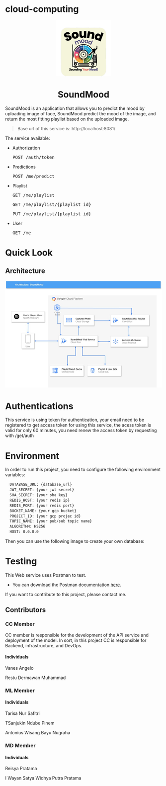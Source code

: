 # cloud-computing
<p align="center">
  <img src="assets/soundmood.png" alt="logo" height="180" />
</p>

<h1 align="center">SoundMood</h1>

<div align="center">

</div>

SoundMood is an application that allows you to predict the mood by uploading image of face, SoundMood predict the mood of the image, and return the most fitting playlist based on the uploaded image.

> Base url of this service is: http://localhost:8081/

The service available:

- Authorization
  <pre>POST /auth/token</pre>

- Predictions
  <pre>POST /me/predict</pre>

- Playlist
  <pre>GET /me/playlist</pre>
  <pre>GET /me/playlist/{playlist_id}</pre>
  <pre>PUT /me/playlist/{playlist_id}</pre>

- User
  <pre>GET /me</pre>

# Quick Look

## Architecture

<p align="center">
  <img src="assets/architecture.png" alt="architecture diagram" />
</p>

# Authentications

This service is using token for authentication, your email need to be registered to get access token for using this service, the acess token is valid for only 60 minutes, you need renew the access token by requesting with /get/auth

# Environment

In order to run this project, you need to configure the following environment variables:

```bash
  DATABASE_URL: {database_url}
  JWT_SECRET: {your jwt secret}
  SHA_SECRET: {your sha key}
  REDIS_HOST: {your redis ip}
  REDIS_PORT: {your redis port}
  BUCKET_NAME: {your gcp bucket}
  PROJECT_ID: {your gcp projec id}
  TOPIC_NAME: {your pub/sub topic name}
  ALGORITHM: HS256
  HOST: 0.0.0.0
```

Then you can use the following image to create your own database:

# Testing

This Web service uses Postman to test.

- You can download the Postman documentation [here]().

If you want to contribute to this project, please contact me.

## Contributors

### CC Member 
CC member is responsible for the development of the API service and deployment of the model. In sort, in this project CC is responsible for Backend, infrastructure, and DevOps.
#### Individuals

<p>Vanes Angelo</p>

<p>Restu Dermawan Muhammad</p>

### ML Member
#### Individuals

<p>Tarisa Nur Safitri</p>

<p>TSanjukin Ndube Pinem</p>

<p>Antonius Wisang Bayu Nugraha</p>

### MD Member
#### Individuals

<p>Reisya Pratama</p>

<p>I Wayan Satya Widhya Putra Pratama</p>
